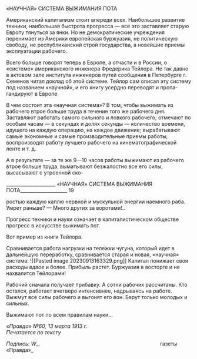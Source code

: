 «НАУЧНАЯ» СИСТЕМА ВЫЖИМАНИЯ ПОТА

Американский капитализм стоит впереди всех. Наибольшее развитие техники, наи­большая быстрота прогресса — все это заставляет старую Европу тянуться за янки. Но не демократические учреждения перенимает из Америки европейская буржуазия, не политическую свободу, не республиканский строй государства, а новейшие приемы эксплуатации рабочего.

Всего больше говорят теперь в Европе, а отчасти и в России, о «системе» американ­ского инженера Фредерика Тейлора. Не так давно в актовом зале института инженеров путей сообщения в Петербурге г. Семенов читал доклад об этой системе. Тейлор сам описал эту систему под названием «научной», и его книгу усердно переводят и пропа­гандируют в Европе.

В чем состоит эта «научная система»? В том, чтобы выжимать из рабочего втрое больше труда в течение того же рабочего дня. Заставляют работать самого сильного и ловкого рабочего; отмечают по особым часам — в секундах и долях секунды — коли­чество времени, идущего на каждую операцию, на каждое движение; вырабатывают самые экономные и самые производительные приемы работы; воспроизводят работу лучшего рабочего на кинематографической ленте и т. д.

А в результате — за те же 9—10 часов работы выжимают из рабочего втрое больше труда, выматывают безжалостно все его силы, высасывают с утроенной ско-

  

_____________________ «НАУЧНАЯ» СИСТЕМА ВЫЖИМАНИЯ ПОТА____________________ 19

ростью каждую каплю нервной и мускульной энергии наемного раба. Умрет раньше? — Много других за воротами!..

Прогресс техники и науки означает в капиталистическом обществе прогресс в искус­стве выжимать пот.

Вот пример из книги Тейлора.

Сравнивается работа нагрузки на тележки чугуна, который идет в дальнейшую пере­работку, сравнивается старая и новая, «научная» система:
![[Pasted image 20230913163329.png]]
Капитал понижает свои расходы _вдвое_ и более. Прибыль растет. Буржуазия в вос­торге и не нахвалится Тейлорами!

Рабочий сначала получает прибавку. А сотни рабочих рассчитаны. Кто остался, ра­ботает вчетверо интенсивнее, надрываясь на работе. Выжмут все силы рабочего и вы­гонят его вон. Берут только молодых и сильных.

Выжимают пот по всем правилам науки...

_«Правда» №60, 13 марта 1913 г.                                                            Печатается по тексту_

_Подпись:_ _W__.                                                                                   газеты «Правда»_